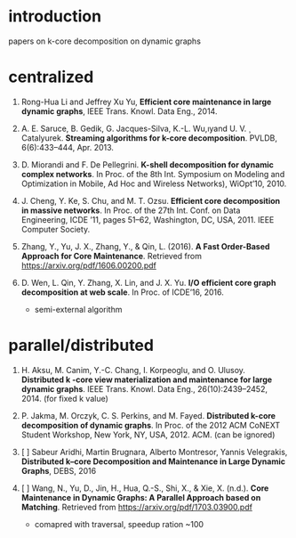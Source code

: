 # introduction

papers on k-core decomposition on dynamic graphs

# centralized

1. Rong-Hua Li and Jeffrey Xu Yu, **Efficient core maintenance in large dynamic graphs**, IEEE Trans. Knowl. Data Eng., 2014.

2. A. E. Saruce, B. Gedik, G. Jacques-Silva, K.-L. Wu,ıyand U. V. ¸
Catalyurek. **Streaming algorithms for k-core decomposition**. PVLDB, 6(6):433–444, Apr. 2013.

3. D. Miorandi and F. De Pellegrini. **K-shell decomposition for dynamic complex networks**. In Proc. of the 8th Int. Symposium on Modeling and Optimization in Mobile, Ad Hoc and Wireless Networks), WiOpt’10, 2010.

4. J. Cheng, Y. Ke, S. Chu, and M. T. Ozsu. **Efficient core decomposition in massive networks**. In Proc. of the 27th Int. Conf. on Data Engineering, ICDE ’11, pages 51–62, Washington, DC, USA, 2011. IEEE Computer Society.

5. Zhang, Y., Yu, J. X., Zhang, Y., & Qin, L. (2016). **A Fast Order-Based Approach for Core Maintenance**. Retrieved from https://arxiv.org/pdf/1606.00200.pdf

7. D. Wen, L. Qin, Y. Zhang, X. Lin, and J. X. Yu. **I/O efficient core graph decomposition at web scale**. In Proc. of ICDE’16, 2016. 
   - semi-external algorithm


# parallel/distributed

1. H. Aksu, M. Canim, Y.-C. Chang, I. Korpeoglu, and O. Ulusoy. 
**Distributed k -core view materialization and maintenance for large dynamic graphs**. IEEE Trans. Knowl. Data Eng., 26(10):2439–2452, 2014. (for fixed k value)

2. P. Jakma, M. Orczyk, C. S. Perkins, and M. Fayed. **Distributed k-core decomposition of dynamic graphs**. In Proc. of the 2012 ACM CoNEXT Student Workshop, New York, NY, USA, 2012. ACM. (can be ignored)

3. [ ] Sabeur Aridhi, Martin Brugnara, Alberto Montresor, Yannis Velegrakis, **Distributed k–core Decomposition and Maintenance in Large Dynamic Graphs**, DEBS, 2016

4. [ ] Wang, N., Yu, D., Jin, H., Hua, Q.-S., Shi, X., & Xie, X. (n.d.). **Core Maintenance in Dynamic Graphs: A Parallel Approach based on Matching**. Retrieved from https://arxiv.org/pdf/1703.03900.pdf
   - comapred with traversal, speedup ration ~100

